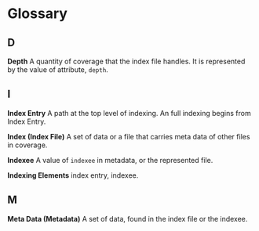 # Glossary

## D

**Depth**
A quantity of coverage that the index file handles. It is represented by the
value of attribute, `depth`.

## I

**Index Entry**
A path at the top level of indexing. An full indexing begins from Index Entry.

**Index (Index File)**
A set of data or a file that carries meta data of other files in coverage.

**Indexee**
A value of `indexee` in metadata, or the represented file.

**Indexing Elements**
index entry, indexee.

## M

**Meta Data (Metadata)**
A set of data, found in the index file or the indexee.